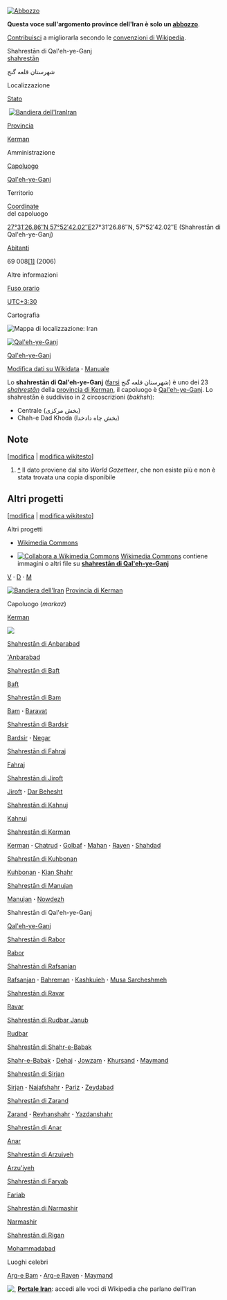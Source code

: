 [![Abbozzo](//upload.wikimedia.org/wikipedia/commons/thumb/0/0e/Puzzle_stub.svg/45px-Puzzle_stub.svg.png)](/wiki/File:Puzzle_stub.svg "Abbozzo")

**Questa voce sull'argomento province dell'Iran è solo un [abbozzo](/wiki/Aiuto:Abbozzo "Aiuto:Abbozzo")**.  

[Contribuisci](https://it.wikipedia.org/w/index.php?title=Shahrest%C4%81n_di_Qal%27eh-ye-Ganj&action=edit) a migliorarla secondo le [convenzioni di Wikipedia](/wiki/Aiuto:Manuale_di_stile "Aiuto:Manuale di stile").

Shahrestān di Qal'eh-ye-Ganj  
[shahrestān](/wiki/Shahrest%C4%81n "Shahrestān")

شهرستان قلعه گنج

Localizzazione

[Stato](/wiki/Stato "Stato")

 [![Bandiera dell'Iran](//upload.wikimedia.org/wikipedia/commons/thumb/c/ca/Flag_of_Iran.svg/20px-Flag_of_Iran.svg.png)](/wiki/File:Flag_of_Iran.svg "Bandiera dell'Iran")[Iran](/wiki/Iran "Iran")

[Provincia](/wiki/Province_dell%27Iran "Province dell'Iran")

[Kerman](/wiki/Provincia_di_Kerman "Provincia di Kerman")

Amministrazione

[Capoluogo](/wiki/Capoluogo "Capoluogo")

[Qal'eh-ye-Ganj](/wiki/Qal%27eh-ye-Ganj "Qal'eh-ye-Ganj")

Territorio

[Coordinate](/wiki/Coordinate_geografiche "Coordinate geografiche")  
del capoluogo

[27°31′26.86″N 57°52′42.02″E](/wiki/Speciale:Map/6/27.524127/57.87834/it)27°31′26.86″N, 57°52′42.02″E﻿ (Shahrestān di Qal'eh-ye-Ganj)

[Abitanti](/wiki/Popolazione "Popolazione")

69 008[\[1\]](#cite_note-template_divisione_amministrativa-abitanti-1) (2006)

Altre informazioni

[Fuso orario](/wiki/Fuso_orario "Fuso orario")

[UTC+3:30](/wiki/UTC%2B3:30 "UTC+3:30")

Cartografia

![Mappa di localizzazione: Iran](//upload.wikimedia.org/wikipedia/commons/thumb/b/be/Iran_location_map.svg/260px-Iran_location_map.svg.png)

[![Qal'eh-ye-Ganj](//upload.wikimedia.org/wikipedia/commons/thumb/0/0c/Red_pog.svg/8px-Red_pog.svg.png)](http://www.openstreetmap.org/?mlat=27.5241266&mlon=57.87834&zoom=5 "Qal'eh-ye-Ganj")

[Qal'eh-ye-Ganj](/wiki/Qal%27eh-ye-Ganj "Qal'eh-ye-Ganj")

[Modifica dati su Wikidata](https://www.wikidata.org/wiki/Q498784 "d:Q498784") **·** [Manuale](/wiki/Template:Divisione_amministrativa/man "Template:Divisione amministrativa/man")

Lo **shahrestān di Qal'eh-ye-Ganj** ([farsi](/wiki/Lingua_persiana "Lingua persiana") شهرستان قلعه گنج) è uno dei 23 _[shahrestān](/wiki/Shahrest%C4%81n "Shahrestān")_ della [provincia di Kerman](/wiki/Provincia_di_Kerman "Provincia di Kerman"), il capoluogo è [Qal'eh-ye-Ganj](/wiki/Qal%27eh-ye-Ganj "Qal'eh-ye-Ganj"). Lo shahrestān è suddiviso in 2 circoscrizioni (_bakhsh_):

*   Centrale (بخش مرکزی)
*   Chah-e Dad Khoda (بخش چاه دادخدا)

Note
----

\[[modifica](/w/index.php?title=Shahrest%C4%81n_di_Qal%27eh-ye-Ganj&veaction=edit&section=1 "Modifica la sezione Note") | [modifica wikitesto](/w/index.php?title=Shahrest%C4%81n_di_Qal%27eh-ye-Ganj&action=edit&section=1 "Edit section's source code: Note")\]

1.  [**^**](#cite_ref-template_divisione_amministrativa-abitanti_1-0) Il dato proviene dal sito _World Gazetteer_, che non esiste più e non è stata trovata una copia disponibile

Altri progetti
--------------

\[[modifica](/w/index.php?title=Shahrest%C4%81n_di_Qal%27eh-ye-Ganj&veaction=edit&section=2 "Modifica la sezione Altri progetti") | [modifica wikitesto](/w/index.php?title=Shahrest%C4%81n_di_Qal%27eh-ye-Ganj&action=edit&section=2 "Edit section's source code: Altri progetti")\]

Altri progetti

*   [Wikimedia Commons](https://commons.wikimedia.org/wiki/Category:Qaleh_Ganj_County?uselang=it)

*   [![Collabora a Wikimedia Commons](//upload.wikimedia.org/wikipedia/commons/thumb/4/4a/Commons-logo.svg/18px-Commons-logo.svg.png)](https://commons.wikimedia.org/wiki/?uselang=it "Collabora a Wikimedia Commons") [Wikimedia Commons](https://commons.wikimedia.org/wiki/?uselang=it) contiene immagini o altri file su **[shahrestān di Qal'eh-ye-Ganj](https://commons.wikimedia.org/wiki/Category:Qaleh_Ganj_County?uselang=it)**

[V](/wiki/Template:Provincia_di_Kerman "Template:Provincia di Kerman") · [D](/w/index.php?title=Discussioni_template:Provincia_di_Kerman&action=edit&redlink=1 "Discussioni template:Provincia di Kerman (la pagina non esiste)") · [M](https://it.wikipedia.org/w/index.php?title=Template:Provincia_di_Kerman&action=edit)

 [![Bandiera dell'Iran](//upload.wikimedia.org/wikipedia/commons/thumb/c/ca/Flag_of_Iran.svg/20px-Flag_of_Iran.svg.png)](/wiki/File:Flag_of_Iran.svg "Bandiera dell'Iran") [Provincia di Kerman](/wiki/Provincia_di_Kerman "Provincia di Kerman")

Capoluogo (_markaz_)

[Kerman](/wiki/Kerman "Kerman")

[![](//upload.wikimedia.org/wikipedia/commons/thumb/8/8e/IranKerman.png/100px-IranKerman.png)](/wiki/File:IranKerman.png)

[Shahrestān di Anbarabad](/wiki/Shahrest%C4%81n_di_Anbarabad "Shahrestān di Anbarabad")

['Anbarabad](/wiki/%27Anbarabad "'Anbarabad")

[Shahrestān di Baft](/wiki/Shahrest%C4%81n_di_Baft "Shahrestān di Baft")

[Baft](/wiki/Baft "Baft")

[Shahrestān di Bam](/wiki/Shahrest%C4%81n_di_Bam "Shahrestān di Bam")

[Bam](/wiki/Bam_\(Iran\) "Bam (Iran)") **·** [Baravat](/wiki/Baravat "Baravat")

[Shahrestān di Bardsir](/wiki/Shahrest%C4%81n_di_Bardsir "Shahrestān di Bardsir")

[Bardsir](/wiki/Bardsir "Bardsir") **·** [Negar](/wiki/Negar "Negar")

[Shahrestān di Fahraj](/wiki/Shahrest%C4%81n_di_Fahraj "Shahrestān di Fahraj")

[Fahraj](/wiki/Fahraj "Fahraj")

[Shahrestān di Jiroft](/wiki/Shahrest%C4%81n_di_Jiroft "Shahrestān di Jiroft")

[Jiroft](/wiki/Jiroft_\(citt%C3%A0\) "Jiroft (città)") **·** [Dar Behesht](/wiki/Dar_Behesht "Dar Behesht")

[Shahrestān di Kahnuj](/wiki/Shahrest%C4%81n_di_Kahnuj "Shahrestān di Kahnuj")

[Kahnuj](/wiki/Kahnuj "Kahnuj")

[Shahrestān di Kerman](/wiki/Shahrest%C4%81n_di_Kerman "Shahrestān di Kerman")

[Kerman](/wiki/Kerman "Kerman") **·** [Chatrud](/wiki/Chatrud "Chatrud") **·** [Golbaf](/wiki/Golbaf "Golbaf") **·** [Mahan](/wiki/Mahan_\(Iran\) "Mahan (Iran)") **·** [Rayen](/wiki/Rayen "Rayen") **·** [Shahdad](/wiki/Shahdad "Shahdad")

[Shahrestān di Kuhbonan](/wiki/Shahrest%C4%81n_di_Kuhbonan "Shahrestān di Kuhbonan")

[Kuhbonan](/wiki/Kuhbonan "Kuhbonan") **·** [Kian Shahr](/wiki/Kian_Shahr "Kian Shahr")

[Shahrestān di Manujan](/wiki/Shahrest%C4%81n_di_Manujan "Shahrestān di Manujan")

[Manujan](/wiki/Manujan "Manujan") **·** [Nowdezh](/wiki/Nowdezh "Nowdezh")

Shahrestān di Qal'eh-ye-Ganj

[Qal'eh-ye-Ganj](/wiki/Qal%27eh-ye-Ganj "Qal'eh-ye-Ganj")

[Shahrestān di Rabor](/wiki/Shahrest%C4%81n_di_Rabor "Shahrestān di Rabor")

[Rabor](/wiki/Rabor "Rabor")

[Shahrestān di Rafsanjan](/wiki/Shahrest%C4%81n_di_Rafsanjan "Shahrestān di Rafsanjan")

[Rafsanjan](/wiki/Rafsanjan "Rafsanjan") **·** [Bahreman](/wiki/Bahreman "Bahreman") **·** [Kashkuieh](/wiki/Kashkuieh "Kashkuieh") **·** [Musa Sarcheshmeh](/wiki/Musa_Sarcheshmeh "Musa Sarcheshmeh")

[Shahrestān di Ravar](/wiki/Shahrest%C4%81n_di_Ravar "Shahrestān di Ravar")

[Ravar](/wiki/Ravar "Ravar")

[Shahrestān di Rudbar Janub](/wiki/Shahrest%C4%81n_di_Rudbar_Janub "Shahrestān di Rudbar Janub")

[Rudbar](/wiki/Rudbar_\(Kerman\) "Rudbar (Kerman)")

[Shahrestān di Shahr-e-Babak](/wiki/Shahrest%C4%81n_di_Shahr-e-Babak "Shahrestān di Shahr-e-Babak")

[Shahr-e-Babak](/wiki/Shahr-e-Babak "Shahr-e-Babak") **·** [Dehaj](/wiki/Dehaj "Dehaj") **·** [Jowzam](/wiki/Jowzam "Jowzam") **·** [Khursand](/wiki/Khursand "Khursand") **·** [Maymand](/wiki/Maymand "Maymand")

[Shahrestān di Sirjan](/wiki/Shahrest%C4%81n_di_Sirjan "Shahrestān di Sirjan")

[Sirjan](/wiki/Sirjan "Sirjan") **·** [Najafshahr](/wiki/Najafshahr "Najafshahr") **·** [Pariz](/wiki/Pariz "Pariz") **·** [Zeydabad](/wiki/Zeydabad "Zeydabad")

[Shahrestān di Zarand](/wiki/Shahrest%C4%81n_di_Zarand "Shahrestān di Zarand")

[Zarand](/wiki/Zarand_\(Iran\) "Zarand (Iran)") **·** [Reyhanshahr](/wiki/Reyhanshahr "Reyhanshahr") **·** [Yazdanshahr](/wiki/Yazdanshahr "Yazdanshahr")

[Shahrestān di Anar](/wiki/Shahrest%C4%81n_di_Anar "Shahrestān di Anar")

[Anar](/wiki/Anar_\(Iran\) "Anar (Iran)")

[Shahrestān di Arzuiyeh](/wiki/Shahrest%C4%81n_di_Arzuiyeh "Shahrestān di Arzuiyeh")

[Arzu'iyeh](/wiki/Arzu%27iyeh "Arzu'iyeh")

[Shahrestān di Faryab](/wiki/Shahrest%C4%81n_di_Faryab "Shahrestān di Faryab")

[Fariab](/wiki/Fariab "Fariab")

[Shahrestān di Narmashir](/wiki/Shahrest%C4%81n_di_Narmashir "Shahrestān di Narmashir")

[Narmashir](/wiki/Narmashir "Narmashir")

[Shahrestān di Rigan](/wiki/Shahrest%C4%81n_di_Rigan "Shahrestān di Rigan")

[Mohammadabad](/w/index.php?title=Mohammadabad_\(Kerman\)&action=edit&redlink=1 "Mohammadabad (Kerman) (la pagina non esiste)")

Luoghi celebri

[Arg-e Bam](/wiki/Arg-e_Bam "Arg-e Bam") **·** [Arg-e Rayen](/wiki/Arg-e_Rayen "Arg-e Rayen") **·** [Maymand](/wiki/Maymand "Maymand")

[![ ](//upload.wikimedia.org/wikipedia/commons/thumb/6/62/Flag_map_of_Iran.svg/25px-Flag_map_of_Iran.svg.png)](/wiki/File:Flag_map_of_Iran.svg "Iran") **[Portale Iran](/wiki/Portale:Iran "Portale:Iran")**: accedi alle voci di Wikipedia che parlano dell'Iran